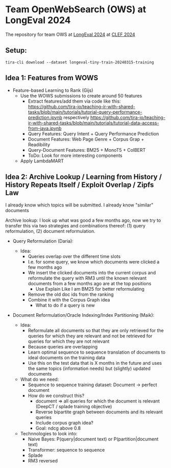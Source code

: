 # Team OpenWebSearch (OWS) at LongEval 2024

The repository for team OWS at [LongEval 2024](https://clef-longeval.github.io/) at [CLEF 2024](https://clef2024.imag.fr/)

## Setup:

```
tira-cli download --dataset longeval-tiny-train-20240315-training
```

## Idea 1: Features from WOWS

- Feature-based Learning to Rank (Gijs)
  - Use the WOWS submissions to create around 50 features
    - Extract features/add them via code like this: https://github.com/tira-io/teaching-ir-with-shared-tasks/blob/main/tutorials/tutorial-query-performance-prediction.ipynb respectively https://github.com/tira-io/teaching-ir-with-shared-tasks/blob/main/tutorials/tutorial-data-access-from-java.ipynb
    - Query Features: Query Intent + Query Performance Prediction
    - Document Features: Web Page Genre + Corpus Grap + Readibility 
    - Query-Document Features: BM25 + MonoT5 + ColBERT
    - ToDo: Look for more interesting components
  - Apply LambdaMART


## Idea 2: Archive Lookup / Learning from History / History Repeats Itself / Exploit Overlap / Zipfs Law

I already know which topics will be submitted. I already know "similar" documents

Archive lookup: I look up what was good a few months ago, now we try to transfer this via two strategies and combinations thereof: (1) query reformulation, (2) document reformulation.

- Query Reformulation (Daria):
  - Idea:
    - Queries overlap over the different time slots
    - I.e. for some query, we know which documents were clicked a few months ago
    - We insert the clicked documents into the current corpus and reformulate the query with RM3 until the known relevant documents from a few months ago are at the top positions
      - Use Explain Like I am BM25 for better reformulating
    - Remove the old doc ids from the ranking
    - Combine it with the Corpus Graph idea
      - What to do if a query is new

- Document Reformulation/Oracle Indexing/Index Partitioning (Maik):
  - Idea:
    - Reformulate all documents so that they are only retrieved for the queries for which they are relevant and not be retrieved for queries for which they are not relevant
    - Because queries are overlapping
    - Learn optimal sequence to sequence translation of documents to ideal documents on the training data
    - Use this on the test data that is X months in the future and uses the same topics (information needs) but (slightly) updated documents
  - What do we need:
    - Sequence to sequence training dataset: Document -> perfect document
    - How do we construct this?
      - document => all queries for which the document is relevant (DeepCT / splade training objective)
      - Reverse bipartite graph between documents and its relevant queries
      - Include corpus graph idea?
      - Goal: ndcg above 0.8
  - Technnologies to look into:
    - Naive Bayes: P(query|document text) or P(partition|document text)
    - Transformer: sequence to sequence
    - Splade
    - RM3 reversed
